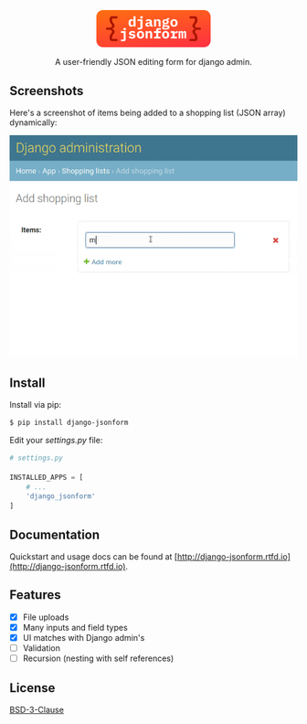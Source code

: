 <p align="center">
  <img src="docs/_static/logo.png" width="200" alt="django-jsonform icon">
</p>

<p align="center">
    A user-friendly JSON editing form for django admin.
</p>

## Screenshots

Here's a screenshot of items being added to a shopping list (JSON array) dynamically:

![django-jsonform screenshot](docs/_static/quickstart.gif)

## Install

Install via pip:

```sh
$ pip install django-jsonform
```

Edit your *settings.py* file:

```python
# settings.py

INSTALLED_APPS = [
    # ...
    'django_jsonform'
]
```

## Documentation

Quickstart and usage docs can be found at [http://django-jsonform.rtfd.io](http://django-jsonform.rtfd.io).

## Features

 - [x] File uploads
 - [x] Many inputs and field types
 - [x] UI matches with Django admin's
 - [ ] Validation
 - [ ] Recursion (nesting with self references)

## License

[BSD-3-Clause](LICENSE.txt)
